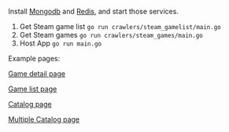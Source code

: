 Install [Mongodb](https://www.mongodb.com/download-center) and [Redis](https://redis.io/download), and start those services.
1. Get Steam game list `go run crawlers/steam_gamelist/main.go`
2. Get Steam games `go run crawlers/steam_games/main.go`
3. Host App `go run main.go`

Example pages:

[Game detail page](http://localhost:8080/games/424780/Imperia-Online)

[Game list page](http://localhost:8080/games)

[Catalog page](http://localhost:8080/catalog/1/Action)

[Multiple Catalog page](http://localhost:8080/catalog/1-2/Action-Strategy)
